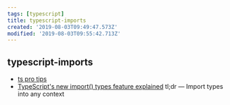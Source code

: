 ```yaml
---
tags: [typescript]
title: typescript-imports
created: '2019-08-03T09:49:47.573Z'
modified: '2019-08-03T09:55:42.713Z'
---
```


## typescript-imports

- [ts pro tips](https://medium.com/@martin_hotell/10-typescript-pro-tips-patterns-with-or-without-react-5799488d6680)
- [TypeScript's new import() types feature explained](https://davidea.st/articles/typescript-2-9-import-types) tl;dr — Import types into any context
